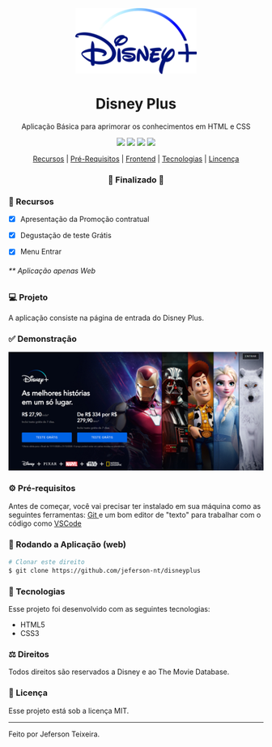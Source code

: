 <p align="center">
  <img src="https://github.com/jeferson-nt/disneyplus/blob/master/img/disney-plus-logo.png" alt="logo" height="130"/>
</p>

<h1 align="center">
   Disney Plus
</h1>

<p align="center">Aplicação Básica para aprimorar os conhecimentos em HTML e CSS </p>

<p align="center">
  <img src="https://img.shields.io/static/v1?label=html&message=5.0&color=61DAFB&logo=html" />
  <img src="https://img.shields.io/static/v1?label=css&message=3.0&color=0088CC&logo=css" />
  <img src="https://img.shields.io/badge/last%21commit-march-important" />
  <img src="https://img.shields.io/badge/license-MIT-success"/>
</p>

<p align="center">
  <a href="#-recursos">Recursos</a>     |    
  <a href="#-pré-requisitos">Pré-Requisitos</a>     |    
  <a href="#-rodando-a-aplicação-web">Frontend</a>     |    
  <a href="#-tecnologias">Tecnologias</a>     |    
  <a href="#-licença">Lincença</a>
</p>

<h3 align="center">
🚧 Finalizado 🚧
</h3>

###  📎 Recursos

- [x] Apresentação da Promoção contratual
- [x] Degustação de teste Grátis 
- [x] Menu Entrar


<h6>** Aplicação apenas Web</h6>

###  💻 Projeto

A aplicação consiste na página de entrada do Disney Plus.

###  ✅ Demonstração 
<img src="https://github.com/jeferson-nt/disneyplus/blob/master/img/demonstracao.png"/> 

###  ⚙ Pré-requisitos

Antes de começar, você vai precisar ter instalado em sua máquina como as seguintes ferramentas:
[ Git ](https://git-scm.com) e um bom editor de "texto" para trabalhar com o código como [ VSCode ](https://code.visualstudio.com/)

###  📗 Rodando a Aplicação (web)

```bash
# Clonar este direito
$ git clone https://github.com/jeferson-nt/disneyplus
```

###  🚀 Tecnologias

Esse projeto foi desenvolvido com as seguintes tecnologias:

- HTML5
- CSS3

### ⚖ Direitos

Todos direitos são reservados a Disney e ao The Movie Database.

###  📝 Licença

Esse projeto está sob a licença MIT.

<hr/>

Feito por Jeferson Teixeira.
